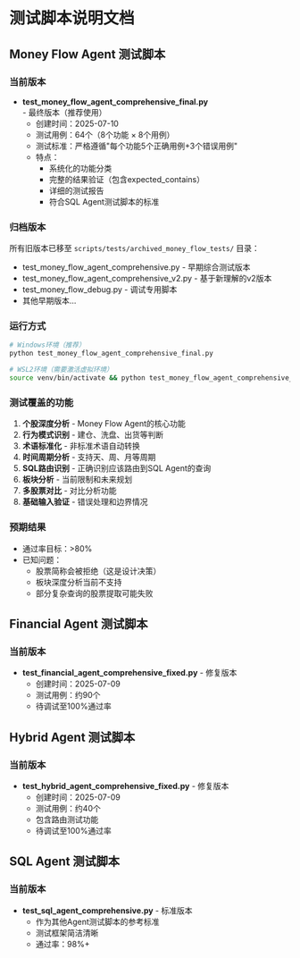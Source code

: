 # 测试脚本说明文档

## Money Flow Agent 测试脚本

### 当前版本
- **test_money_flow_agent_comprehensive_final.py** - 最终版本（推荐使用）
  - 创建时间：2025-07-10
  - 测试用例：64个（8个功能 × 8个用例）
  - 测试标准：严格遵循"每个功能5个正确用例+3个错误用例"
  - 特点：
    - 系统化的功能分类
    - 完整的结果验证（包含expected_contains）
    - 详细的测试报告
    - 符合SQL Agent测试脚本的标准

### 归档版本
所有旧版本已移至 `scripts/tests/archived_money_flow_tests/` 目录：
- test_money_flow_agent_comprehensive.py - 早期综合测试版本
- test_money_flow_agent_comprehensive_v2.py - 基于新理解的v2版本
- test_money_flow_debug.py - 调试专用脚本
- 其他早期版本...

### 运行方式
```bash
# Windows环境（推荐）
python test_money_flow_agent_comprehensive_final.py

# WSL2环境（需要激活虚拟环境）
source venv/bin/activate && python test_money_flow_agent_comprehensive_final.py
```

### 测试覆盖的功能
1. **个股深度分析** - Money Flow Agent的核心功能
2. **行为模式识别** - 建仓、洗盘、出货等判断
3. **术语标准化** - 非标准术语自动转换
4. **时间周期分析** - 支持天、周、月等周期
5. **SQL路由识别** - 正确识别应该路由到SQL Agent的查询
6. **板块分析** - 当前限制和未来规划
7. **多股票对比** - 对比分析功能
8. **基础输入验证** - 错误处理和边界情况

### 预期结果
- 通过率目标：>80%
- 已知问题：
  - 股票简称会被拒绝（这是设计决策）
  - 板块深度分析当前不支持
  - 部分复杂查询的股票提取可能失败

## Financial Agent 测试脚本

### 当前版本
- **test_financial_agent_comprehensive_fixed.py** - 修复版本
  - 创建时间：2025-07-09
  - 测试用例：约90个
  - 待调试至100%通过率

## Hybrid Agent 测试脚本

### 当前版本
- **test_hybrid_agent_comprehensive_fixed.py** - 修复版本
  - 创建时间：2025-07-09
  - 测试用例：约40个
  - 包含路由测试功能
  - 待调试至100%通过率

## SQL Agent 测试脚本

### 当前版本
- **test_sql_agent_comprehensive.py** - 标准版本
  - 作为其他Agent测试脚本的参考标准
  - 测试框架简洁清晰
  - 通过率：98%+